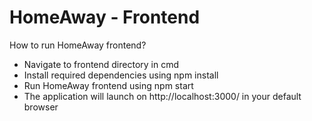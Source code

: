 # HomeAway - Frontend

How to run HomeAway frontend?
  - Navigate to frontend directory in cmd
  - Install required dependencies using npm install
  - Run HomeAway frontend using npm start
  - The application will launch on http://localhost:3000/ in your default browser
